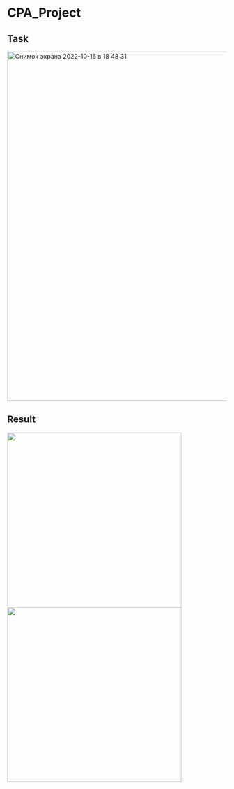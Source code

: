 # CPA_Project

## Task
<img width="800" alt="Снимок экрана 2022-10-16 в 18 48 31" src="https://user-images.githubusercontent.com/33396665/196044875-92869c46-1ac4-41fc-8a71-9bffecd8b5ba.png">

## Result
<p float="left">
<img width="400" src="https://user-images.githubusercontent.com/33396665/196044909-0bf51e1f-bcc8-4d7a-9cdc-1f6d1819b885.png" />
<img width="400" src="https://user-images.githubusercontent.com/33396665/196045334-8bd5598a-c864-4caf-a87a-778c4846eac7.png" />

<p/>
